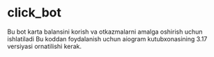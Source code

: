 # click_bot
Bu bot karta balansini korish va otkazmalarni amalga oshirish uchun ishlatiladi
Bu koddan foydalanish uchun aiogram kutubxonasining 3.17 versiyasi ornatilishi kerak.
